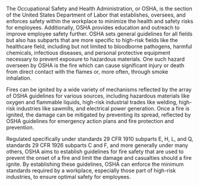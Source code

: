 The Occupational Safety and Health Administration, or OSHA, is the section of the United States Department of Labor that establishes, oversees, and enforces safety within the workplace to minimize the health and safety risks for employees. Additionally, OSHA provides education and outreach to improve employee safety further. OSHA sets general guidelines for all fields but also has subparts that are more specific to high-risk fields like the healthcare field, including but not limited to bloodborne pathogens, harmful chemicals, infectious diseases, and personal protective equipment necessary to prevent exposure to hazardous materials. One such hazard overseen by OSHA is the fire which can cause significant injury or death from direct contact with the flames or, more often, through smoke inhalation.

Fires can be ignited by a wide variety of mechanisms reflected by the array of OSHA guidelines for various sources, including hazardous materials like oxygen and flammable liquids, high-risk industrial trades like welding, high-risk industries like sawmills, and electrical power generation. Once a fire is ignited, the damage can be mitigated by preventing its spread, reflected by OSHA guidelines for emergency action plans and fire protection and prevention.

Regulated specifically under standards 29 CFR 1910 subparts E, H, L, and Q, standards 29 CFR 1926 subparts C and F, and more generally under many others, OSHA aims to establish guidelines for fire safety that are used to prevent the onset of a fire and limit the damage and casualties should a fire ignite. By establishing these guidelines, OSHA can enforce the minimum standards required by a workplace, especially those part of high-risk industries, to ensure optimal safety for employees.